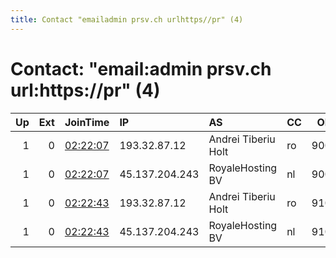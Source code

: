 ```yaml
---
title: Contact "emailadmin prsv.ch urlhttps//pr" (4)
---
```


# Contact: "email:admin prsv.ch url:https://pr" (4)

|   Up |   Ext | JoinTime                                                                                              | IP             | AS                  | CC   |   ORp |   Dirp | OS    | Version   | Nickname   |   eFamMembers |
|-----:|------:|:------------------------------------------------------------------------------------------------------|:---------------|:--------------------|:-----|------:|-------:|:------|:----------|:-----------|--------------:|
|    1 |     0 | [02:22:07](https://nusenu.github.io/OrNetStats/w/relay/9DEEE4392BE0EFD4AACA48F2A86EA60FE1584E4B.html) | 193.32.87.12   | Andrei Tiberiu Holt | ro   |  9000 |      0 | Linux | 0.4.7.13  | prsv       |           112 |
|    1 |     0 | [02:22:07](https://nusenu.github.io/OrNetStats/w/relay/F7595CD43B5C3774566325264853BB0A7FBD7BEB.html) | 45.137.204.243 | RoyaleHosting BV    | nl   |  9000 |      0 | Linux | 0.4.7.13  | prsv       |           112 |
|    1 |     0 | [02:22:43](https://nusenu.github.io/OrNetStats/w/relay/55292D967066F32D68D40A47E91AB02F464C4D71.html) | 193.32.87.12   | Andrei Tiberiu Holt | ro   |  9100 |      0 | Linux | 0.4.7.13  | prsv       |           112 |
|    1 |     0 | [02:22:43](https://nusenu.github.io/OrNetStats/w/relay/DDCF910A24666960B7B0234E28B855147AE3B13D.html) | 45.137.204.243 | RoyaleHosting BV    | nl   |  9100 |      0 | Linux | 0.4.7.13  | prsv       |           112 |
